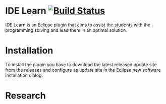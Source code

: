 # IDE Learn [![Build Status](https://www.travis-ci.com/Alex18gr/IDE-Learn.svg?branch=master)](https://www.travis-ci.com/Alex18gr/IDE-Learn)

IDE Learn is an Eclipse plugin that aims to assist the students with the programming solving and lead them in an optimal solution.

# Installation

To install the plugin you have to download the latest released update site from the releases and configure as update site in the Eclipse new software installation dialog.

# Research

